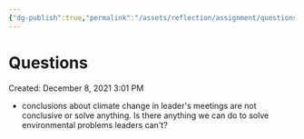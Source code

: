 ```yaml
---
{"dg-publish":true,"permalink":"/assets/reflection/assignment/questions/"}
---
```


# Questions

Created: December 8, 2021 3:01 PM

- conclusions about climate change in leader's meetings are not conclusive or solve anything. Is there anything we can do to solve environmental problems leaders can't?